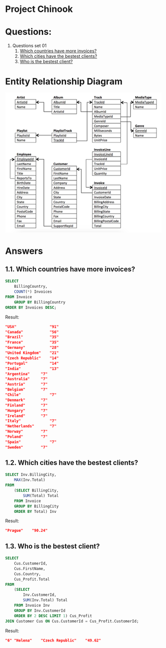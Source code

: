 # Project Chinook
# Questions:
1. Questions set 01
    1. [Which countries have more invoices?](##-1.1.-Which-countries-have-more-invoices)
    2. [Which cities have the bestest clients?](##-1.2.-Which-cities-have-the-bestest-clients)
    3. [Who is the bestest client?](##-1.3.-Who-is-the-bestest-client?)

# Entity Relationship Diagram
![Chinook ERD](db/chinook-erd.png)



# Answers
## 1.1. Which countries have more invoices?
```sql
SELECT 
    BillingCountry,
    COUNT(*) Invoices
FROM Invoice
    GROUP BY BillingCountry
ORDER BY Invoices DESC;
```
Result:
```json
"USA"               "91"
"Canada"            "56"
"Brazil"            "35"
"France"            "35"
"Germany"           "28"
"United Kingdom"    "21"
"Czech Republic"    "14"
"Portugal"          "14"
"India"	            "13"
"Argentina"	    "7"
"Australia"	    "7"
"Austria"	    "7"
"Belgium"	    "7"
"Chile"	            "7"
"Denmark"	    "7"
"Finland"	    "7"
"Hungary"	    "7"
"Ireland"	    "7"
"Italy"	            "7"
"Netherlands"	    "7"
"Norway"	    "7"
"Poland"	    "7"
"Spain"             "7"
"Sweden"	    "7"
```
## 1.2. Which cities have the bestest clients?
```sql
SELECT Inv.BillingCity,
    MAX(Inv.Total)
FROM 
    (SELECT BillingCity,
        SUM(Total) Total
	FROM Invoice
    GROUP BY BillingCity
    ORDER BY Total) Inv
```
Result:
```json
"Prague"	"90.24"
```

## 1.3. Who is the bestest client?
```sql
SELECT 
    Cus.CustomerId,
    Cus.FirstName,
    Cus.Country,
    Cus_Profit.Total
FROM 
    (SELECT 
        Inv.CustomerId,
        SUM(Inv.Total) Total
    FROM Invoice Inv
    GROUP BY Inv.CustomerId
    ORDER BY 2 DESC LIMIT 1) Cus_Profit
JOIN Customer Cus ON Cus.CustomerId = Cus_Profit.CustomerId;
```
Result:
```json
"6"	"Helena"	"Czech Republic"	"49.62"
```

